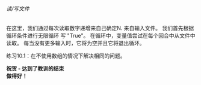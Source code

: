 ###### 读/写文件
在这里，我们通过每次读取数字递增来自己确定N.
来自输入文件。 我们首先根据循环条件进行无限循环
写 "True"。 在循环中，变量值尝试在每个回合中从文件中读取。
每当没有更多输入时，它将为空并且它将退出循环。

练习10.1：在不使用数组的情况下解决相同的问题。

**祝贺 - 达到了教训的结束** <br>
**做得好！**

